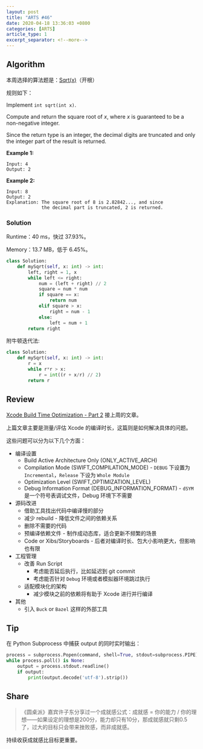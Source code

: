 ```yaml
---
layout: post
title: "ARTS #46"
date: 2020-04-18 13:36:03 +0800
categories: [ARTS]
article_type: 1
excerpt_separator: <!--more-->
---
```



## Algorithm

本周选择的算法题是：[Sqrt(x)](https://leetcode.com/problems/sqrtx/)（开根）

<!--more-->

规则如下：

Implement `int sqrt(int x)`.

Compute and return the square root of *x*, where *x* is guaranteed to be a non-negative integer.

Since the return type is an integer, the decimal digits are truncated and only the integer part of the result is returned.

**Example 1:**

```
Input: 4
Output: 2
```

**Example 2:**

```
Input: 8
Output: 2
Explanation: The square root of 8 is 2.82842..., and since 
             the decimal part is truncated, 2 is returned.
```

### Solution

Runtime：40 ms，快过 37.93%。

Memory：13.7 MB，低于 6.45%。

```python
class Solution:
    def mySqrt(self, x: int) -> int:
        left, right = 1, x
        while left <= right:
            num = (left + right) // 2
            square = num * num
            if square == x:
                return num
            elif square > x:
                right = num - 1
            else:
                left = num + 1
        return right
```

附牛顿迭代法:

```python
class Solution:
    def mySqrt(self, x: int) -> int:
        r = x
        while r*r > x:
            r = int((r + x/r) // 2)
        return r
```


## Review

[Xcode Build Time Optimization - Part 2](https://www.onswiftwings.com/posts/build-time-optimization-part2/)
接上周的文章。

上篇文章主要是测量/评估 Xcode 的编译时长，这篇则是如何解决具体的问题。

这些问题可以分为以下几个方面：

- 编译设置
  - Build Active Architecture Only (ONLY_ACTIVE_ARCH)
  - Compilation Mode (SWIFT_COMPILATION_MODE) - `DEBUG` 下设置为 `Incremental`，`Release` 下设为 `Whole Module`
  - Optimization Level (SWIFT_OPTIMIZATION_LEVEL)
  - Debug Information Format (DEBUG_INFORMATION_FORMAT) - `dSYM` 是一个符号表调试文件，Debug 环境下不需要
- 源码改进
  - 借助工具找出代码中编译慢的部分
  - 减少 rebuild - 降低文件之间的依赖关系
  - 删除不需要的代码
  - 预编译依赖文件 - 制作成动态库，适合更新不频繁的场景
  - Code or Xibs/Storyboards - 后者对编译时长、包大小影响更大，但影响也有限
- 工程管理
  - 改善 Run Script
    - 考虑能否延后执行，比如延迟到 git commit
    - 考虑能否针对 `Debug` 环境或者模拟器环境跳过执行
  - 适配模块化的架构
    - 减少模块之前的依赖将有助于 Xcode 进行并行编译
- 其他
  - 引入 `Buck` or `Bazel` 这样的外部工具

## Tip

在 Python Subprocess 中捕获 output 的同时实时输出：

```python
process = subprocess.Popen(command, shell=True, stdout=subprocess.PIPE)
while process.poll() is None:
    output = process.stdout.readline()
    if output:
        print(output.decode('utf-8').strip())
```

## Share

> 《圆桌派》嘉宾许子东分享过一个成就感公式：成就感 = 你的能力 / 你的理想——如果设定的理想是200分，能力却只有10分，那成就感就只剩0.5了，过大的目标只会带来挫败感，而非成就感。

持续收获成就感比目标更重要。
